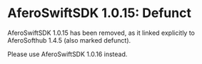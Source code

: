 # AferoSwiftSDK 1.0.15: Defunct

AferoSwiftSDK 1.0.15 has been removed, as it linked explicitly
to AferoSofthub 1.4.5 (also marked defunct).

Please use AferoSwiftSDK 1.0.16 instead.

